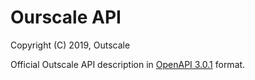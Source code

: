 # Ourscale API

Copyright (C) 2019, Outscale

Official Outscale API description in [OpenAPI 3.0.1](https://github.com/OAI/OpenAPI-Specification/blob/master/versions/3.0.1.md) format.
